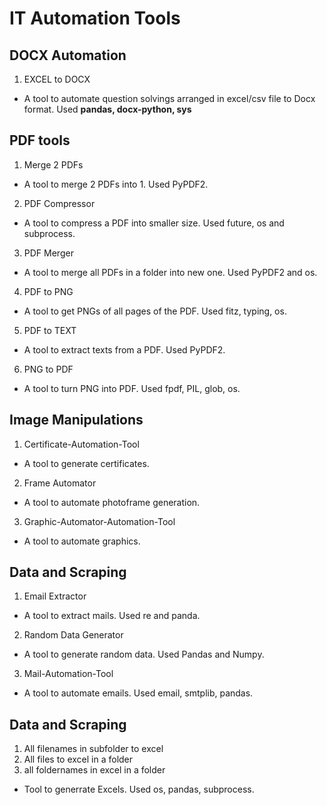 # IT Automation Tools

## DOCX Automation

1. EXCEL to DOCX
 - A tool to automate question solvings arranged in excel/csv file to Docx format. Used **pandas, docx-python, sys**

## PDF tools

1. Merge 2 PDFs
 - A tool to merge 2 PDFs into 1. Used PyPDF2.
2. PDF Compressor
 - A tool to compress a PDF into smaller size. Used future, os and subprocess.
3. PDF Merger
 - A tool to merge all PDFs in a folder into new one. Used PyPDF2 and os.
4. PDF to PNG
 - A tool to get PNGs of all pages of the PDF. Used fitz, typing, os.
5. PDF to TEXT
 - A tool to extract texts from a PDF. Used PyPDF2.
6. PNG to PDF
 - A tool to turn PNG into PDF. Used fpdf, PIL, glob, os.


## Image Manipulations

1. Certificate-Automation-Tool
 - A tool to generate certificates.
2. Frame Automator
 - A tool to automate photoframe generation.
3. Graphic-Automator-Automation-Tool
 - A tool to automate graphics.

## Data and Scraping

1. Email Extractor
 - A tool to extract mails. Used re and panda.
2. Random Data Generator
 - A tool to generate random data. Used Pandas and Numpy.
3. Mail-Automation-Tool
 - A tool to automate emails. Used email, smtplib, pandas.


## Data and Scraping

1. All filenames in subfolder to excel
2. All files to excel in a folder
3. all foldernames in excel in a folder
 - Tool to generrate Excels. Used os, pandas, subprocess.
